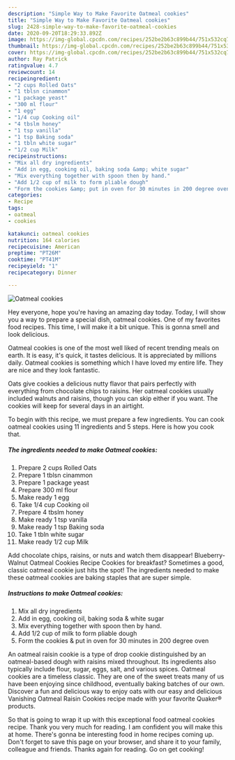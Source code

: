 ```yaml
---
description: "Simple Way to Make Favorite Oatmeal cookies"
title: "Simple Way to Make Favorite Oatmeal cookies"
slug: 2428-simple-way-to-make-favorite-oatmeal-cookies
date: 2020-09-20T18:29:33.892Z
image: https://img-global.cpcdn.com/recipes/252be2b63c899b44/751x532cq70/oatmeal-cookies-recipe-main-photo.jpg
thumbnail: https://img-global.cpcdn.com/recipes/252be2b63c899b44/751x532cq70/oatmeal-cookies-recipe-main-photo.jpg
cover: https://img-global.cpcdn.com/recipes/252be2b63c899b44/751x532cq70/oatmeal-cookies-recipe-main-photo.jpg
author: Ray Patrick
ratingvalue: 4.7
reviewcount: 14
recipeingredient:
- "2 cups Rolled Oats"
- "1 tblsn cinammon"
- "1 package yeast"
- "300 ml flour"
- "1 egg"
- "1/4 cup Cooking oil"
- "4 tbslm honey"
- "1 tsp vanilla"
- "1 tsp Baking soda"
- "1 tbln white sugar"
- "1/2 cup Milk"
recipeinstructions:
- "Mix all dry ingredients"
- "Add in egg, cooking oil, baking soda &amp; white sugar"
- "Mix everything together with spoon then by hand."
- "Add 1/2 cup of milk to form pliable dough"
- "Form the cookies &amp; put in oven for 30 minutes in 200 degree oven"
categories:
- Recipe
tags:
- oatmeal
- cookies

katakunci: oatmeal cookies 
nutrition: 164 calories
recipecuisine: American
preptime: "PT26M"
cooktime: "PT41M"
recipeyield: "1"
recipecategory: Dinner

---
```



![Oatmeal cookies](https://img-global.cpcdn.com/recipes/252be2b63c899b44/751x532cq70/oatmeal-cookies-recipe-main-photo.jpg)

Hey everyone, hope you're having an amazing day today. Today, I will show you a way to prepare a special dish, oatmeal cookies. One of my favorites food recipes. This time, I will make it a bit unique. This is gonna smell and look delicious.

Oatmeal cookies is one of the most well liked of recent trending meals on earth. It is easy, it's quick, it tastes delicious. It is appreciated by millions daily. Oatmeal cookies is something which I have loved my entire life. They are nice and they look fantastic.

Oats give cookies a delicious nutty flavor that pairs perfectly with everything from chocolate chips to raisins. Her oatmeal cookies usually included walnuts and raisins, though you can skip either if you want. The cookies will keep for several days in an airtight.


To begin with this recipe, we must prepare a few ingredients. You can cook oatmeal cookies using 11 ingredients and 5 steps. Here is how you cook that.

<!--inarticleads1-->

##### The ingredients needed to make Oatmeal cookies:

1. Prepare 2 cups Rolled Oats
1. Prepare 1 tblsn cinammon
1. Prepare 1 package yeast
1. Prepare 300 ml flour
1. Make ready 1 egg
1. Take 1/4 cup Cooking oil
1. Prepare 4 tbslm honey
1. Make ready 1 tsp vanilla
1. Make ready 1 tsp Baking soda
1. Take 1 tbln white sugar
1. Make ready 1/2 cup Milk


Add chocolate chips, raisins, or nuts and watch them disappear! Blueberry-Walnut Oatmeal Cookies Recipe Cookies for breakfast? Sometimes a good, classic oatmeal cookie just hits the spot! The ingredients needed to make these oatmeal cookies are baking staples that are super simple. 

<!--inarticleads2-->

##### Instructions to make Oatmeal cookies:

1. Mix all dry ingredients
1. Add in egg, cooking oil, baking soda &amp; white sugar
1. Mix everything together with spoon then by hand.
1. Add 1/2 cup of milk to form pliable dough
1. Form the cookies &amp; put in oven for 30 minutes in 200 degree oven


An oatmeal raisin cookie is a type of drop cookie distinguished by an oatmeal-based dough with raisins mixed throughout. Its ingredients also typically include flour, sugar, eggs, salt, and various spices. Oatmeal cookies are a timeless classic. They are one of the sweet treats many of us have been enjoying since childhood, eventually baking batches of our own. Discover a fun and delicious way to enjoy oats with our easy and delicious Vanishing Oatmeal Raisin Cookies recipe made with your favorite Quaker® products. 

So that is going to wrap it up with this exceptional food oatmeal cookies recipe. Thank you very much for reading. I am confident you will make this at home. There's gonna be interesting food in home recipes coming up. Don't forget to save this page on your browser, and share it to your family, colleague and friends. Thanks again for reading. Go on get cooking!
